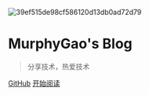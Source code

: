 ![39ef515de98cf586120d13db0ad72d79](https://typora-gao-pic.oss-cn-beijing.aliyuncs.com/39ef515de98cf586120d13db0ad72d79.png)

# **MurphyGao's Blog**

> 分享技术，热爱技术

[GitHub](https://github.com/MurphyBrandonGao/CSNOTES)
[开始阅读](README.md)

